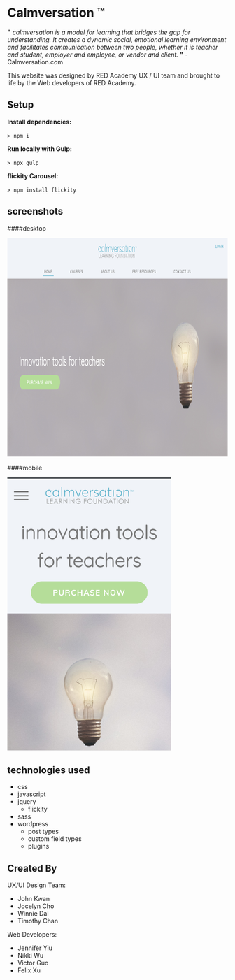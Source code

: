 # Calmversation ™

**"** _calmversation is a model for learning that bridges the gap for understanding.
It creates a dynamic social, emotional learning environment and facilitates communication between two people,
whether it is teacher and student, employer and employee, or vendor and client._ **"** - Calmversation.com

This website was designed by RED Academy UX / UI team and brought to life by the Web developers of  RED Academy. 

## Setup

**Install dependencies:**

`> npm i`

**Run locally with Gulp:**

`> npx gulp`

**flickity Carousel:** 

`> npm install flickity`

## screenshots


####desktop

<img src="themes/calmversation/screenshots/desktop-ss.png"  width="1000" height="500">

####mobile

<img src="themes/calmversation/screenshots/mobile-ss.png"  width="375" height="625">

## technologies used

* css
* javascript
* jquery
    * flickity
* sass
* wordpress
    * post types
    * custom field types
    * plugins
    
## Created By

UX/UI Design Team:

* John Kwan
* Jocelyn Cho
* Winnie Dai
* Timothy Chan

Web Developers:

* Jennifer Yiu
* Nikki Wu
* Victor Guo
* Felix Xu

 